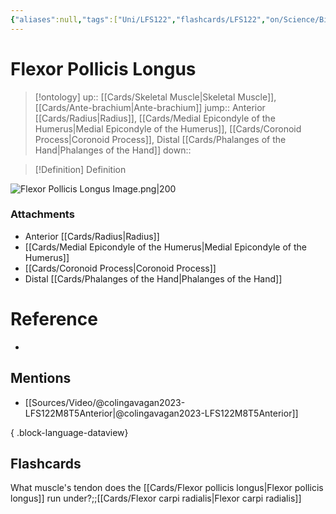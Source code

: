 ```yaml
---
{"aliases":null,"tags":["Uni/LFS122","flashcards/LFS122","on/Science/Biology/Anatomy"],"dg-publish":true,"permalink":"/cards/flexor-pollicis-longus/","dgPassFrontmatter":true}
---
```


# Flexor Pollicis Longus

> [!ontology]
> up:: [[Cards/Skeletal Muscle\|Skeletal Muscle]], [[Cards/Ante-brachium\|Ante-brachium]]
> jump:: Anterior [[Cards/Radius\|Radius]], [[Cards/Medial Epicondyle of the Humerus\|Medial Epicondyle of the Humerus]], [[Cards/Coronoid Process\|Coronoid Process]], Distal [[Cards/Phalanges of the Hand\|Phalanges of the Hand]]
> down:: 

> [!Definition] Definition
> 

![Flexor Pollicis Longus Image.png|200](/img/user/Extras/Images/Flexor%20Pollicis%20Longus%20Image.png)
### Attachments
- Anterior [[Cards/Radius\|Radius]]
- [[Cards/Medial Epicondyle of the Humerus\|Medial Epicondyle of the Humerus]]
- [[Cards/Coronoid Process\|Coronoid Process]]
- Distal [[Cards/Phalanges of the Hand\|Phalanges of the Hand]]
# Reference
- 

## Mentions
- [[Sources/Video/@colingavagan2023-LFS122M8T5Anterior\|@colingavagan2023-LFS122M8T5Anterior]]

{ .block-language-dataview}

## Flashcards

What muscle's tendon does the [[Cards/Flexor pollicis longus\|Flexor pollicis longus]] run under?;;[[Cards/Flexor carpi radialis\|Flexor carpi radialis]]